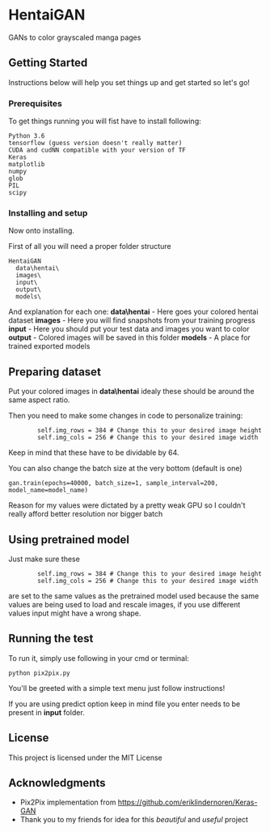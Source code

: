 # HentaiGAN

GANs to color grayscaled manga pages

## Getting Started

Instructions below will help you set things up and get started so let's go!

### Prerequisites

To get things running you will fist have to install following:

```
Python 3.6
tensorflow (guess version doesn't really matter)
CUDA and cudNN compatible with your version of TF
Keras
matplotlib
numpy
glob
PIL
scipy
```

### Installing and setup

Now onto installing.

First of all you will need a proper folder structure

```
HentaiGAN
  data\hentai\
  images\
  input\
  output\
  models\
```

And explanation for each one:
**data\hentai** - Here goes your colored hentai dataset
**images** - Here you will find snapshots from your training progress
**input** - Here you should put your test data and images you want to color
**output** - Colored images will be saved in this folder
**models** - A place for trained exported models

## Preparing dataset

Put your colored images in **data\hentai** idealy these should be around the same aspect ratio.

Then you need to make some changes in code to personalize training:
```
        self.img_rows = 384 # Change this to your desired image height
        self.img_cols = 256 # Change this to your desired image width
```
Keep in mind that these have to be dividable by 64.

You can also change the batch size at the very bottom (default is one)
```
gan.train(epochs=40000, batch_size=1, sample_interval=200, model_name=model_name)
```

Reason for my values were dictated by a pretty weak GPU so I couldn't really afford better resolution nor bigger batch

## Using pretrained model

Just make sure these
```
        self.img_rows = 384 # Change this to your desired image height
        self.img_cols = 256 # Change this to your desired image width
```
are set to the same values as the pretrained model used because the same values are being used to load and rescale images, if you use different values input might have a wrong shape.

## Running the test

To run it, simply use following in your cmd or terminal:
```
python pix2pix.py
```
You'll be greeted with a simple text menu just follow instructions!

If you are using predict option keep in mind file you enter needs to be present in **input** folder.

## License

This project is licensed under the MIT License

## Acknowledgments

* Pix2Pix implementation from https://github.com/eriklindernoren/Keras-GAN
* Thank you to my friends for idea for this *beautiful* and *useful* project
